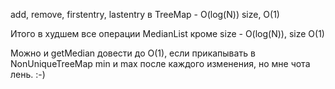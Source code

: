 add, remove, firstentry, lastentry в TreeMap - O(log(N))
size, O(1)

Итого в худшем все операции MedianList кроме size - O(log(N)), size O(1)

Можно и getMedian довести до O(1), если прикапывать в NonUniqueTreeMap min и max после каждого изменения, но мне чота лень. :-)